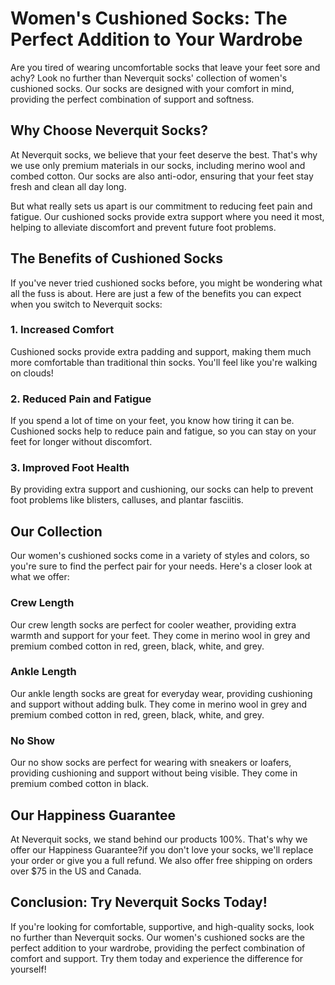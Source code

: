 # Women's Cushioned Socks: The Perfect Addition to Your Wardrobe

Are you tired of wearing uncomfortable socks that leave your feet sore and achy? Look no further than Neverquit socks' collection of women's cushioned socks. Our socks are designed with your comfort in mind, providing the perfect combination of support and softness.

## Why Choose Neverquit Socks?

At Neverquit socks, we believe that your feet deserve the best. That's why we use only premium materials in our socks, including merino wool and combed cotton. Our socks are also anti-odor, ensuring that your feet stay fresh and clean all day long.

But what really sets us apart is our commitment to reducing feet pain and fatigue. Our cushioned socks provide extra support where you need it most, helping to alleviate discomfort and prevent future foot problems.

## The Benefits of Cushioned Socks

If you've never tried cushioned socks before, you might be wondering what all the fuss is about. Here are just a few of the benefits you can expect when you switch to Neverquit socks:

### 1. Increased Comfort

Cushioned socks provide extra padding and support, making them much more comfortable than traditional thin socks. You'll feel like you're walking on clouds!

### 2. Reduced Pain and Fatigue

If you spend a lot of time on your feet, you know how tiring it can be. Cushioned socks help to reduce pain and fatigue, so you can stay on your feet for longer without discomfort.

### 3. Improved Foot Health

By providing extra support and cushioning, our socks can help to prevent foot problems like blisters, calluses, and plantar fasciitis.

## Our Collection

Our women's cushioned socks come in a variety of styles and colors, so you're sure to find the perfect pair for your needs. Here's a closer look at what we offer:

### Crew Length

Our crew length socks are perfect for cooler weather, providing extra warmth and support for your feet. They come in merino wool in grey and premium combed cotton in red, green, black, white, and grey.

### Ankle Length

Our ankle length socks are great for everyday wear, providing cushioning and support without adding bulk. They come in merino wool in grey and premium combed cotton in red, green, black, white, and grey.

### No Show

Our no show socks are perfect for wearing with sneakers or loafers, providing cushioning and support without being visible. They come in premium combed cotton in black.

## Our Happiness Guarantee

At Neverquit socks, we stand behind our products 100%. That's why we offer our Happiness Guarantee?if you don't love your socks, we'll replace your order or give you a full refund. We also offer free shipping on orders over $75 in the US and Canada.

## Conclusion: Try Neverquit Socks Today!

If you're looking for comfortable, supportive, and high-quality socks, look no further than Neverquit socks. Our women's cushioned socks are the perfect addition to your wardrobe, providing the perfect combination of comfort and support. Try them today and experience the difference for yourself!
